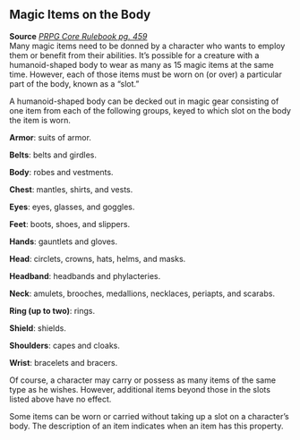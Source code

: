 ## Magic Items on the Body

**Source** [_PRPG Core Rulebook pg. 459_](http://paizo.com/pathfinderRPG/v5748btpy88yj)  
Many magic items need to be donned by a character who wants to employ them or benefit from their abilities. It’s possible for a creature with a humanoid-shaped body to wear as many as 15 magic items at the same time. However, each of those items must be worn on (or over) a particular part of the body, known as a “slot.”  
  
A humanoid-shaped body can be decked out in magic gear consisting of one item from each of the following groups, keyed to which slot on the body the item is worn.  
  
**Armor**: suits of armor.  
  
**Belts**: belts and girdles.  
  
**Body**: robes and vestments.  
  
**Chest**: mantles, shirts, and vests.  
  
**Eyes**: eyes, glasses, and goggles.  
  
**Feet**: boots, shoes, and slippers.  
  
**Hands**: gauntlets and gloves.  
  
**Head**: circlets, crowns, hats, helms, and masks.  
  
**Headband**: headbands and phylacteries.  
  
**Neck**: amulets, brooches, medallions, necklaces, periapts, and scarabs.  
  
**Ring (up to two)**: rings.  
  
**Shield**: shields.  
  
**Shoulders**: capes and cloaks.  
  
**Wrist**: bracelets and bracers.  
  
Of course, a character may carry or possess as many items of the same type as he wishes. However, additional items beyond those in the slots listed above have no effect.  
  
Some items can be worn or carried without taking up a slot on a character’s body. The description of an item indicates when an item has this property.